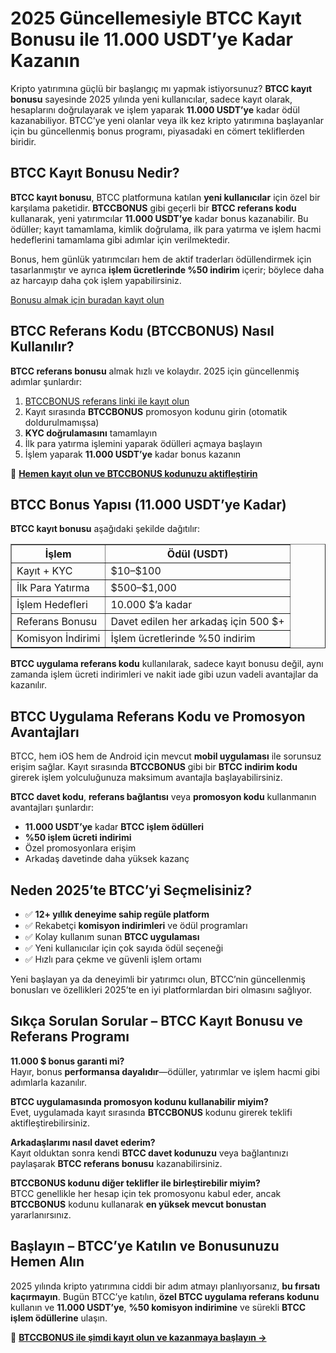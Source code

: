 <h1>2025 Güncellemesiyle BTCC Kayıt Bonusu ile 11.000 USDT’ye Kadar Kazanın</h1>
<p>Kripto yatırımına güçlü bir başlangıç mı yapmak istiyorsunuz? <strong>BTCC kayıt bonusu</strong> sayesinde 2025 yılında yeni kullanıcılar, sadece kayıt olarak, hesaplarını doğrulayarak ve işlem yaparak <strong>11.000 USDT’ye</strong> kadar ödül kazanabiliyor. BTCC’ye yeni olanlar veya ilk kez kripto yatırımına başlayanlar için bu güncellenmiş bonus programı, piyasadaki en cömert tekliflerden biridir.</p>

<h2>BTCC Kayıt Bonusu Nedir?</h2>
<p><strong>BTCC kayıt bonusu</strong>, BTCC platformuna katılan <strong>yeni kullanıcılar</strong> için özel bir karşılama paketidir. <strong>BTCCBONUS</strong> gibi geçerli bir <strong>BTCC referans kodu</strong> kullanarak, yeni yatırımcılar <strong>11.000 USDT’ye</strong> kadar bonus kazanabilir. Bu ödüller; kayıt tamamlama, kimlik doğrulama, ilk para yatırma ve işlem hacmi hedeflerini tamamlama gibi adımlar için verilmektedir.</p>
<p>Bonus, hem günlük yatırımcıları hem de aktif traderları ödüllendirmek için tasarlanmıştır ve ayrıca <strong>işlem ücretlerinde %50 indirim</strong> içerir; böylece daha az harcayıp daha çok işlem yapabilirsiniz.</p>
<p><a href="https://partner.btcc.com/us/c/BTCCBONUS/9303" target="_blank">Bonusu almak için buradan kayıt olun</a></p>
<img src="https://images.mirror-media.xyz/publication-images/LztseeLtp-OtXQfU073GC.png?height=960&amp;width=1920" decoding="async" data-nimg="fill" class="css-xah9so" style="position:absolute;top:0;left:0;bottom:0;right:0;box-sizing:border-box;padding:0;border:none;margin:auto;display:block;width:0;height:0;min-width:100%;max-width:100%;min-height:100%;max-height:100%">
<h2>BTCC Referans Kodu (BTCCBONUS) Nasıl Kullanılır?</h2>
<p><strong>BTCC referans bonusu</strong> almak hızlı ve kolaydır. 2025 için güncellenmiş adımlar şunlardır:</p>
<ol>
<li><a href="https://partner.btcc.com/us/c/BTCCBONUS/9303">BTCCBONUS referans linki ile kayıt olun</a></li>
<li>Kayıt sırasında <strong>BTCCBONUS</strong> promosyon kodunu girin (otomatik doldurulmamışsa)</li>
<li><strong>KYC doğrulamasını</strong> tamamlayın</li>
<li>İlk para yatırma işlemini yaparak ödülleri açmaya başlayın</li>
<li>İşlem yaparak <strong>11.000 USDT’ye</strong> kadar bonus kazanın</li>
</ol>
<p>🔗 <a href="https://partner.btcc.com/us/c/BTCCBONUS/9303"><strong>Hemen kayıt olun ve BTCCBONUS kodunuzu aktifleştirin</strong></a></p>

<h2>BTCC Bonus Yapısı (11.000 USDT’ye Kadar)</h2>
<p><strong>BTCC kayıt bonusu</strong> aşağıdaki şekilde dağıtılır:</p>
<table border="1" cellpadding="6" cellspacing="0">
<tr><th>İşlem</th><th>Ödül (USDT)</th></tr>
<tr><td>Kayıt + KYC</td><td>$10–$100</td></tr>
<tr><td>İlk Para Yatırma</td><td>$500–$1,000</td></tr>
<tr><td>İşlem Hedefleri</td><td>10.000 $’a kadar</td></tr>
<tr><td>Referans Bonusu</td><td>Davet edilen her arkadaş için 500 $+</td></tr>
<tr><td>Komisyon İndirimi</td><td>İşlem ücretlerinde %50 indirim</td></tr>
</table>
<p><strong>BTCC uygulama referans kodu</strong> kullanılarak, sadece kayıt bonusu değil, aynı zamanda işlem ücreti indirimleri ve nakit iade gibi uzun vadeli avantajlar da kazanılır.</p>

<h2>BTCC Uygulama Referans Kodu ve Promosyon Avantajları</h2>
<p>BTCC, hem iOS hem de Android için mevcut <strong>mobil uygulaması</strong> ile sorunsuz erişim sağlar. Kayıt sırasında <strong>BTCCBONUS</strong> gibi bir <strong>BTCC indirim kodu</strong> girerek işlem yolculuğunuza maksimum avantajla başlayabilirsiniz.</p>
<p><strong>BTCC davet kodu</strong>, <strong>referans bağlantısı</strong> veya <strong>promosyon kodu</strong> kullanmanın avantajları şunlardır:</p>
<ul>
<li><strong>11.000 USDT’ye</strong> kadar <strong>BTCC işlem ödülleri</strong></li>
<li><strong>%50 işlem ücreti indirimi</strong></li>
<li>Özel promosyonlara erişim</li>
<li>Arkadaş davetinde daha yüksek kazanç</li>
</ul>

<h2>Neden 2025’te BTCC’yi Seçmelisiniz?</h2>
<ul>
<li>✅ <strong>12+ yıllık deneyime sahip regüle platform</strong></li>
<li>✅ Rekabetçi <strong>komisyon indirimleri</strong> ve ödül programları</li>
<li>✅ Kolay kullanım sunan <strong>BTCC uygulaması</strong></li>
<li>✅ Yeni kullanıcılar için çok sayıda ödül seçeneği</li>
<li>✅ Hızlı para çekme ve güvenli işlem ortamı</li>
</ul>
<p>Yeni başlayan ya da deneyimli bir yatırımcı olun, BTCC’nin güncellenmiş bonusları ve özellikleri 2025’te en iyi platformlardan biri olmasını sağlıyor.</p>

<h2>Sıkça Sorulan Sorular – BTCC Kayıt Bonusu ve Referans Programı</h2>
<p><strong>11.000 $ bonus garanti mi?</strong><br>Hayır, bonus <strong>performansa dayalıdır</strong>—ödüller, yatırımlar ve işlem hacmi gibi adımlarla kazanılır.</p>
<p><strong>BTCC uygulamasında promosyon kodunu kullanabilir miyim?</strong><br>Evet, uygulamada kayıt sırasında <strong>BTCCBONUS</strong> kodunu girerek teklifi aktifleştirebilirsiniz.</p>
<p><strong>Arkadaşlarımı nasıl davet ederim?</strong><br>Kayıt olduktan sonra kendi <strong>BTCC davet kodunuzu</strong> veya bağlantınızı paylaşarak <strong>BTCC referans bonusu</strong> kazanabilirsiniz.</p>
<p><strong>BTCCBONUS kodunu diğer teklifler ile birleştirebilir miyim?</strong><br>BTCC genellikle her hesap için tek promosyonu kabul eder, ancak <strong>BTCCBONUS</strong> kodunu kullanarak <strong>en yüksek mevcut bonustan</strong> yararlanırsınız.</p>

<h2>Başlayın – BTCC’ye Katılın ve Bonusunuzu Hemen Alın</h2>
<p>2025 yılında kripto yatırımına ciddi bir adım atmayı planlıyorsanız, <strong>bu fırsatı kaçırmayın</strong>. Bugün BTCC’ye katılın, <strong>özel BTCC uygulama referans kodunu</strong> kullanın ve <strong>11.000 USDT’ye</strong>, <strong>%50 komisyon indirimine</strong> ve sürekli <strong>BTCC işlem ödüllerine</strong> ulaşın.</p>
<p>🎁 <a href="https://partner.btcc.com/us/c/BTCCBONUS/9303"><strong>BTCCBONUS ile şimdi kayıt olun ve kazanmaya başlayın →</strong></a></p>
